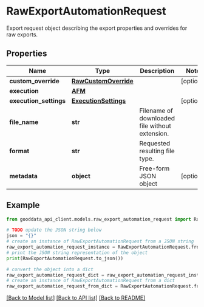 # RawExportAutomationRequest

Export request object describing the export properties and overrides for raw exports.

## Properties

Name | Type | Description | Notes
------------ | ------------- | ------------- | -------------
**custom_override** | [**RawCustomOverride**](RawCustomOverride.md) |  | [optional] 
**execution** | [**AFM**](AFM.md) |  | 
**execution_settings** | [**ExecutionSettings**](ExecutionSettings.md) |  | [optional] 
**file_name** | **str** | Filename of downloaded file without extension. | 
**format** | **str** | Requested resulting file type. | 
**metadata** | **object** | Free-form JSON object | [optional] 

## Example

```python
from gooddata_api_client.models.raw_export_automation_request import RawExportAutomationRequest

# TODO update the JSON string below
json = "{}"
# create an instance of RawExportAutomationRequest from a JSON string
raw_export_automation_request_instance = RawExportAutomationRequest.from_json(json)
# print the JSON string representation of the object
print(RawExportAutomationRequest.to_json())

# convert the object into a dict
raw_export_automation_request_dict = raw_export_automation_request_instance.to_dict()
# create an instance of RawExportAutomationRequest from a dict
raw_export_automation_request_from_dict = RawExportAutomationRequest.from_dict(raw_export_automation_request_dict)
```
[[Back to Model list]](../README.md#documentation-for-models) [[Back to API list]](../README.md#documentation-for-api-endpoints) [[Back to README]](../README.md)


